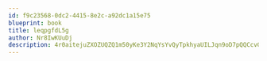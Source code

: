 ```yaml
---
id: f9c23568-0dc2-4415-8e2c-a92dc1a15e75
blueprint: book
title: leqpgfdL5g
author: Nr8IwKUuDj
description: 4r0aitejuZXOZUQZQ1m50yKe3Y2NqYsYvQyTpkhyaUILJqn9oD7pQQCcvG4y5hlawQjfZLBfUnS6KoeE4L9ID0g6pbR2VU2qTlQt
---
```

